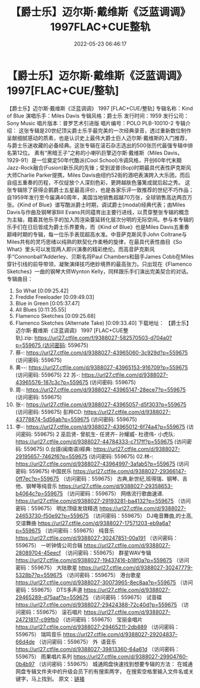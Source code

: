 ﻿---
title: 【爵士乐】迈尔斯·戴维斯《泛蓝调调》1997FLAC+CUE整轨
date: 2022-05-23 06:46:17
categories: 古典音乐、新世纪、纯音雅乐
tags: 纯音雅乐
---
# 【爵士乐】迈尔斯·戴维斯《泛蓝调调》1997[FLAC+CUE/整轨]

【爵士乐】迈尔斯·戴维斯《泛蓝调调》 1997
[FLAC+CUE/整轨]
专辑名称：Kind of Blue
演唱乐手：Miles Davis
专辑风格：爵士乐
发行时间：1959
发行公司：Sony Music
唱片版本：普罗艺术引进版
唱片编号：POLO
PLB-10010-2
专辑介绍：
这张专辑是20世纪顶尖爵士乐手最完美的一次经典录音，透过重新数位制作呈献细腻感动的质素，也是认识史上最伟大爵士巨人迈尔斯·戴维斯的入门推荐，与爵士乐迷收藏的必备经典。这张专辑在滚石杂志选出的500张历代最强专辑中排名第12位。
素有“黑暗王子”之称的小喇叭巨擎迈尔斯·戴维斯（Miles
Davis，1929-91）是一位奠定50年代酷派(Cool
School)冷调风格，开创60年代末期Jazz-Rock融合(Fusion)新乐风的先锋；受到波普(Bop)时期最具代表性萨克斯风大师Charlie
Parker提携，Miles
Davis由纽约52街的酒吧表演跨入大乐团，而后自组五重奏的历程，不仅绽放个人深刻色彩，更跨越肤色藩篱成就后起之秀。
这张专辑除了获得企鹅爵士五星最高评价，也是各家乐评一致推荐的世纪不巧作品；自1959年发行至今届满40周年，美国当地销售超越70万张，全球销售高达两百万张。《Kind
of Blue》谱写酷派爵士时期，调试爵士(modal)经典代表；由Miles Davis与作曲及钢琴家Bill
Evans共同蕴育出主要行进线，以贯穿整张专辑的概念为主轴，籍着其他乐手的加入而渲染蔓延转化层次分明的无际空间。参与本专辑的乐手们在日后皆成为爵士乐界要角，而《Kind
of Blue》也是Miles Davis五重奏巅峰时期的专辑，每一位乐手表现超高水准。中音萨克斯风手John
Coltrane与Miles共有的灵巧思绪以纯熟的默契化作柔畅的旋律，在最具代表性曲目《So
What》里头可以发现两人即兴演奏的精彩绝伦。而高音萨克斯风手“Connonball”Adderley、贝斯名将Paul
Chambers和鼓手James Cobb在Miles穿针引线的前导带领，凝聚演绎技巧绝妙境界的最高张力。只出现在《Flamenco
Sketches》一曲的钢琴大师Wynton Kelly，同样跟乐手们演出完美契合的对话。
专辑曲目：
01. So What
[0:09:25.42]
02. Freddie
Freeloader
[0:09:49.03]
03. Blue in
Green
[0:05:37.47]
04. All Blues
[0:11:35.55]
05. Flamenco
Sketches
[0:09:25.68]
06. Flamenco Sketches
(Alternate Take)
[0:09:33.40]
下载地址：
【爵士乐】迈尔斯·戴维斯《泛蓝调调》 1997
[FLAC+CUE整轨].zip: https://url27.ctfile.com/f/9388027-582570503-d704a0?p=559675 (访问密码: 559675)
07. 蔡-:
https://url27.ctfile.com/d/9388027-43965060-3c929d?p=559675
(访问密码: 559675)
15. 黄--:
https://url27.ctfile.com/d/9388027-43965153-916709?p=559675
(访问密码: 559675)
22 苏-:
https://url27.ctfile.com/d/9388027-43965576-187c3c?p=559675
(访问密码: 559675)
13. 周-:
https://url27.ctfile.com/d/9388027-43965147-28ece7?p=559675
(访问密码: 559675)
03. 张-:
https://url27.ctfile.com/d/9388027-43965057-d5f303?p=559675
(访问密码: 559675)
彭羚CD:
https://url27.ctfile.com/d/9388027-43778874-5d56ab?p=559675
(访问密码: 559675)
05. 李-:
https://url27.ctfile.com/d/9388027-43965012-6f74a4?p=559675
(访问密码: 559675)
2 巫启贤- 曾航生- 任贤齐- 孙耀威- 杜德伟- 小虎队:
https://url27.ctfile.com/d/9388027-44784333-c717ff?p=559675
(访问密码: 559675)
0.台語(闽南语)經典:
https://url27.ctfile.com/d/9388027-29195657-7462f6?p=559675
(访问密码: 559675)
02.林-:
https://url27.ctfile.com/d/9388027-43964997-3afab5?p=559675
(访问密码: 559675)
中国民乐
https://url27.ctfile.com/d/9388027-29366147-0ff7ec?p=559675
（访问密码：559675）
古典,新世纪,班得瑞、钢琴、吉他、钢琴等纯音乐
https://url27.ctfile.com/d/9388027-29358653-b4064c?p=559675
（访问密码：559675）
网络流行歌曲速递.
https://url27.ctfile.com/d/9388027-29193281-ba4132?p=559675
（访问密码：559675）
明达顶级发烧精选
https://url27.ctfile.com/d/9388027-24653730-f50e92?p=559675
（访问密码：559675）
DJ电音舞曲,的士高, 交谊舞曲
https://url27.ctfile.com/d/9388027-17571203-eb9a6a?p=559675
（访问密码：559675）
纯音乐
https://url27.ctfile.com/d/9388027-30247851-00a191
（访问密码：559675）
一听钟情公司合辑
https://url27.ctfile.com/d/9388027-28089704-45eecf
（访问密码：559675）
群星WAV专辑
https://url27.ctfile.com/d/9388027-19437416-b18f0a?p=559675
（访问密码：559675）
大陆歌星
https://url27.ctfile.com/d/9388027-30247779-5328b7?p=559675
（访问密码：559675）
港台歌星
https://url27.ctfile.com/d/9388027-30073965-8ec8aa?p=559675
（访问密码：559675）
DTS多声道
https://url27.ctfile.com/d/9388027-29465289-d75aaf?p=559675
（访问密码：559675）
试音碟
https://url27.ctfile.com/d/9388027-29424388-72c40d?p=559675
（访问密码：559675）
滚石唱片
https://url27.ctfile.com/d/9388027-24721817-c99fb0
（访问密码：559675）
宝丽金唱片
https://url27.ctfile.com/d/9388027-29465211-2db889
（访问密码：559675）
瑞鸣音乐
https://url27.ctfile.com/d/9388027-29204837-66d4de
（访问密码：559675）
外  语音乐
https://url27.ctfile.com/d/9388027-39813360-64a61d
（访问密码：559675）
雨果唱片系列
https://url27.ctfile.com/d/9388027-29904760-0b4b97
（访问密码：559675）
城通网盘快速找到想要专辑的方法：
在城通网盘专辑文件夹中的升级会员下的有搜索两字，
在搜索空格里输入文件名或关键字，马上找到。
原文：[链接](https://blog.sina.com.cn/s/blog_1647c7e7601030xdm.html)